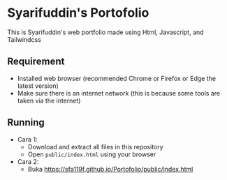 # Syarifuddin's Portofolio
This is Syarifuddin's web portfolio made using Html, Javascript, and Tailwindcss

## Requirement
- Installed web browser (recommended Chrome or Firefox or Edge the latest version)
- Make sure there is an internet network (this is because some tools are taken via the internet)

## Running
* Cara 1: 
  - Download and extract all files in this repository
  - Open `public/index.html` using your browser
* Cara 2: 
  - Buka https://sfa119f.github.io/Portofolio/public/index.html